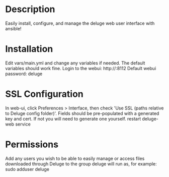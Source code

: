 # Description

Easily install, configure, and manage the deluge web user interface with ansible! 

# Installation

Edit vars/main.yml and change any variables if needed. The default variables should work fine.
Login to the webui: http://<server>:8112
Default webui password: deluge

# SSL Configuration

In web-ui, click Preferences > Interface, then check 'Use SSL (paths relative to Deluge config folder)'. Fields should be pre-populated with a generated key and cert. If not you will need to generate one yourself. restart deluge-web service

# Permissions

Add any users you wish to be able to easily manage or access files downloaded through Deluge to the group deluge will run as, for example:
sudo adduser <username> deluge
